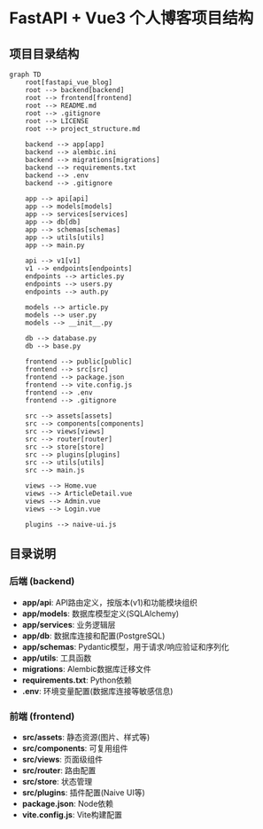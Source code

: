 # FastAPI + Vue3 个人博客项目结构

## 项目目录结构

```mermaid
graph TD
    root[fastapi_vue_blog]
    root --> backend[backend]
    root --> frontend[frontend]
    root --> README.md
    root --> .gitignore
    root --> LICENSE
    root --> project_structure.md
    
    backend --> app[app]
    backend --> alembic.ini
    backend --> migrations[migrations]
    backend --> requirements.txt
    backend --> .env
    backend --> .gitignore
    
    app --> api[api]
    app --> models[models]
    app --> services[services]
    app --> db[db]
    app --> schemas[schemas]
    app --> utils[utils]
    app --> main.py
    
    api --> v1[v1]
    v1 --> endpoints[endpoints]
    endpoints --> articles.py
    endpoints --> users.py
    endpoints --> auth.py
    
    models --> article.py
    models --> user.py
    models --> __init__.py
    
    db --> database.py
    db --> base.py
    
    frontend --> public[public]
    frontend --> src[src]
    frontend --> package.json
    frontend --> vite.config.js
    frontend --> .env
    frontend --> .gitignore
    
    src --> assets[assets]
    src --> components[components]
    src --> views[views]
    src --> router[router]
    src --> store[store]
    src --> plugins[plugins]
    src --> utils[utils]
    src --> main.js
    
    views --> Home.vue
    views --> ArticleDetail.vue
    views --> Admin.vue
    views --> Login.vue
    
    plugins --> naive-ui.js
```

## 目录说明

### 后端 (backend)
- **app/api**: API路由定义，按版本(v1)和功能模块组织
- **app/models**: 数据库模型定义(SQLAlchemy)
- **app/services**: 业务逻辑层
- **app/db**: 数据库连接和配置(PostgreSQL)
- **app/schemas**: Pydantic模型，用于请求/响应验证和序列化
- **app/utils**: 工具函数
- **migrations**: Alembic数据库迁移文件
- **requirements.txt**: Python依赖
- **.env**: 环境变量配置(数据库连接等敏感信息)

### 前端 (frontend)
- **src/assets**: 静态资源(图片、样式等)
- **src/components**: 可复用组件
- **src/views**: 页面级组件
- **src/router**: 路由配置
- **src/store**: 状态管理
- **src/plugins**: 插件配置(Naive UI等)
- **package.json**: Node依赖
- **vite.config.js**: Vite构建配置